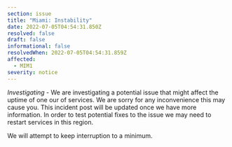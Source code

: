 ```yaml
---
section: issue
title: "Miami: Instability"
date: 2022-07-05T04:54:31.850Z
resolved: false
draft: false
informational: false
resolvedWhen: 2022-07-05T04:54:31.859Z
affected:
  - MIM1
severity: notice
---
```

*Investigating* - We are investigating a potential issue that might affect the uptime of one our of services. We are sorry for any inconvenience this may cause you. This incident post will be updated once we have more information. In order to test potential fixes to the issue we may need to restart services in this region.



We will attempt to keep interruption to a minimum.